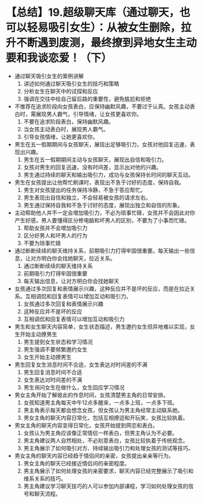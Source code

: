 # 【总结】19.超级聊天库（通过聊天，也可以轻易吸引女生）：从被女生删除，拉升不断遇到废测，最终撩到异地女生主动要和我谈恋爱！（下）

-   通过聊天吸引女生的案例讲解
    1.  讲述如何通过聊天吸引女生的技巧和策略
    2.  分析女生在聊天中的试探和反应
    3.  强调在交往中给自己留后路的重要性，避免尴尬和拒绝
-   不推荐在追求阶段向女孩表白，应保持幽默风趣，不要过于认真。女孩主动表白时，需展现男人霸气，引导情绪，让女孩更喜欢你。
    1.  不要在追求阶段表白，保持幽默风趣。
    2.  当女孩主动表白时，展现男人霸气。
    3.  引导女孩情绪，让她更喜欢你。
-   男生在五一假期期间与女孩聊天，展现出足够吸引力，女孩对他回复迅速，表现出兴趣。
    1.  男生在五一假期期间主动与女孩聊天，展现出自信和吸引力。
    2.  女孩对男生的回复迅速，没有时间差，显示出对他的兴趣。
    3.  男生通过持续的聊天和输出吸引力，成功与女孩保持长时间的聊天互动。
-   男生在女孩提出让他帮忙刷课时，表现出不急于讨好的态度，保持自我。
    1.  男生对女孩提出的任务保持冷静，不急于答应帮忙。
    2.  男生表现出自信和独立，不会轻易被女孩的请求左右。
    3.  男生通过保持自我和不急于讨好的态度，展现出独立和自信的形象。
-   主动帮助他人并不一定会增加吸引力，不必为琐事忙碌，女孩并不会因此对你产生好感。男人要懂得区分修电脑和坏男人的区别，不要为了小事而忙碌。
    1.  帮助女孩并不会增加吸引力
    2.  区分好男人和坏男人的行为
    3.  不要为琐事忙碌
-   通过断断续续的聊天维持关系，前期吸引力打得牢固很重要。每天输出一些信息，让对方明白你会找她聊天，拉近关系。
    1.  通过断断续续的聊天维持关系
    2.  前期吸引力打得牢固很重要
    3.  每天输出信息，让对方明白你会找她聊天
-   女孩通过多次回复和表情展示兴趣，这种反应并不是坏的反应，而是在拉近关系。互相调侃和回复表情可以增加互动和吸引力。
    1.  女孩通过多次回复和表情展示兴趣
    2.  这种反应并不是坏的反应
    3.  互相调侃和回复表情可以增加互动和吸引力
-   男生和女生聊天内容简单，女生状态描述，男生邀约女生但异地难以实现，女生开始主动撩男生
    1.  男生提到女生状态和学习情况
    2.  男生强调不要频繁邀约女生
    3.  女生开始主动撩男生
-   男生回复女生消息时间不合适，女生表达对时间差的不满
    1.  男生回复消息时间不合适
    2.  女生表达对时间差的不满
    3.  男生询问女生在做什么，女生回应学习情况
-   男女主角开始了解彼此的作息时间，女孩清楚男主角的日常安排。
    1.  女孩知道男主角每天中午12点多醒来，一点多上班，一点多下班。
    2.  男主角表示每天都会想念女孩，但女孩认为男主角经常主动联系她。
    3.  男女主角的聊天内容日常化，包括互相撩逗和开玩笑，女孩比较执着。
-   男女主角的聊天内容变得日常化，女孩开始提到网恋和表白。
    1.  女孩认为男主角应该像正常情侣一样表白，但男主角认为不必要。
    2.  男主角建议两人自然相处，不必刻意表白，女孩比较执着于传统观念。
    3.  男主角展示了如何吸引对方、持续输出吸引力和处理女孩的测试等技巧。
-   男女主角的聊天内容已经趋于情侣间的亲密，女孩提出亲亲等行为。
    1.  男女主角的聊天已经接近情侣间的亲密程度。
    2.  男主角展示了如何处理女孩的亲密要求，聊天内容已经完整展示了吸引和维系关系的技巧。
    3.  男主角建议学习聊天技巧的人可以参加内部课程，学习如何处理女孩的信号和聊天流程。